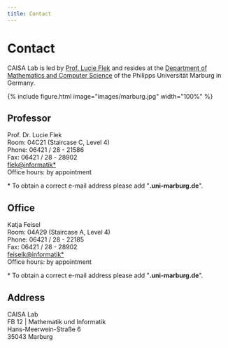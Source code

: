 ```yaml
---
title: Contact
---
```


# <i class="fas fa-envelope"></i>Contact

CAISA Lab is led by [Prof. Lucie Flek](https://lucieflek.github.io/) and resides at the 
[Department of Mathematics and Computer Science](https://www.uni-marburg.de/en/fb12) of the Philipps Universität Marburg in Germany.

{% include figure.html image="images/marburg.jpg" width="100%" %}

## Professor

Prof. Dr. Lucie Flek
<br>
Room: 04C21 (Staircase C, Level 4)
<br>
Phone: 06421 / 28 - 21586
<br>
Fax: 06421 / 28 - 28902
<br>
[flek@informatik*](mailto:flek@informatik)
<br>
Office hours: by appointment

&#8291;* To obtain a correct e-mail address please add "**.uni-marburg.de**".

## Office

Katja Feisel
<br>
Room: 04A29 (Staircase A, Level 4)
<br>
Phone: 06421 / 28 - 22185
<br>
Fax: 06421 / 28 - 28902
<br>
[feiselk@informatik*](mailto:feiselk@informatik)
<br>
Office hours: by appointment

&#8291;* To obtain a correct e-mail address please add "**.uni-marburg.de**".

## Address

CAISA Lab
<br>
FB 12 | Mathematik und Informatik
<br>
Hans-Meerwein-Straße 6
<br>
35043 Marburg
